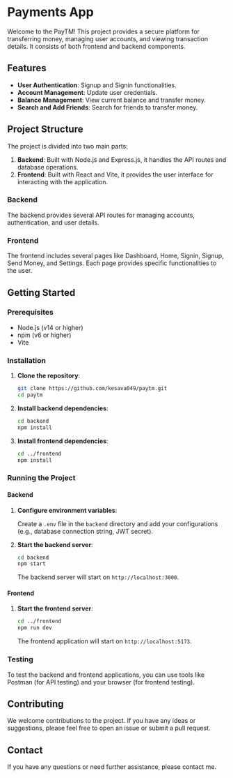 # Payments App

Welcome to the PayTM! This project provides a secure platform for transferring money, managing user accounts, and viewing transaction details. It consists of both frontend and backend components.

## Features

- **User Authentication**: Signup and Signin functionalities.
- **Account Management**: Update user credentials.
- **Balance Management**: View current balance and transfer money.
- **Search and Add Friends**: Search for friends to transfer money.

## Project Structure

The project is divided into two main parts:

1. **Backend**: Built with Node.js and Express.js, it handles the API routes and database operations.
2. **Frontend**: Built with React and Vite, it provides the user interface for interacting with the application.

### Backend

The backend provides several API routes for managing accounts, authentication, and user details. 

### Frontend

The frontend includes several pages like Dashboard, Home, Signin, Signup, Send Money, and Settings. Each page provides specific functionalities to the user. 

## Getting Started

### Prerequisites

- Node.js (v14 or higher)
- npm (v6 or higher)
- Vite

### Installation

1. **Clone the repository**:

   ```sh
   git clone https://github.com/kesava049/paytm.git
   cd paytm
   ```

2. **Install backend dependencies**:

   ```sh
   cd backend
   npm install
   ```

3. **Install frontend dependencies**:

   ```sh
   cd ../frontend
   npm install
   ```

### Running the Project

#### Backend

1. **Configure environment variables**:

   Create a `.env` file in the `backend` directory and add your configurations (e.g., database connection string, JWT secret).

2. **Start the backend server**:

   ```sh
   cd backend
   npm start
   ```

   The backend server will start on `http://localhost:3000`.

#### Frontend

1. **Start the frontend server**:

   ```sh
   cd ../frontend
   npm run dev
   ```

   The frontend application will start on `http://localhost:5173`.

### Testing

To test the backend and frontend applications, you can use tools like Postman (for API testing) and your browser (for frontend testing).

## Contributing

We welcome contributions to the project. If you have any ideas or suggestions, please feel free to open an issue or submit a pull request.

## Contact

If you have any questions or need further assistance, please contact me.
